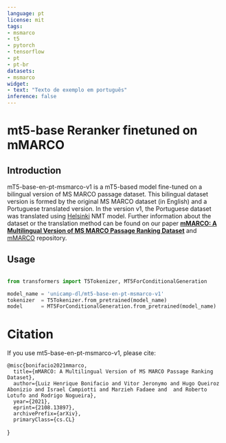 ```yaml
---
language: pt
license: mit
tags:
- msmarco
- t5
- pytorch
- tensorflow
- pt
- pt-br
datasets:
- msmarco
widget:
- text: "Texto de exemplo em português"
inference: false
---
```

# mt5-base Reranker finetuned on mMARCO
## Introduction
mT5-base-en-pt-msmarco-v1 is a mT5-based model fine-tuned on a bilingual version of MS MARCO passage dataset. This bilingual dataset version is formed by the original MS MARCO dataset (in English) and a Portuguese translated version. In the version v1, the Portuguese dataset was translated using [Helsinki](https://huggingface.co/Helsinki-NLP) NMT model.
Further information about the dataset or the translation method can be found on our paper [**mMARCO: A Multilingual Version of MS MARCO Passage Ranking Dataset**](https://arxiv.org/abs/2108.13897) and [mMARCO](https://github.com/unicamp-dl/mMARCO) repository.

## Usage
```python

from transformers import T5Tokenizer, MT5ForConditionalGeneration

model_name = 'unicamp-dl/mt5-base-en-pt-msmarco-v1'
tokenizer  = T5Tokenizer.from_pretrained(model_name)
model      = MT5ForConditionalGeneration.from_pretrained(model_name)

```
# Citation
If you use mt5-base-en-pt-msmarco-v1, please cite:

    @misc{bonifacio2021mmarco,
      title={mMARCO: A Multilingual Version of MS MARCO Passage Ranking Dataset}, 
      author={Luiz Henrique Bonifacio and Vitor Jeronymo and Hugo Queiroz Abonizio and Israel Campiotti and Marzieh Fadaee and  and Roberto Lotufo and Rodrigo Nogueira},
      year={2021},
      eprint={2108.13897},
      archivePrefix={arXiv},
      primaryClass={cs.CL}
}
